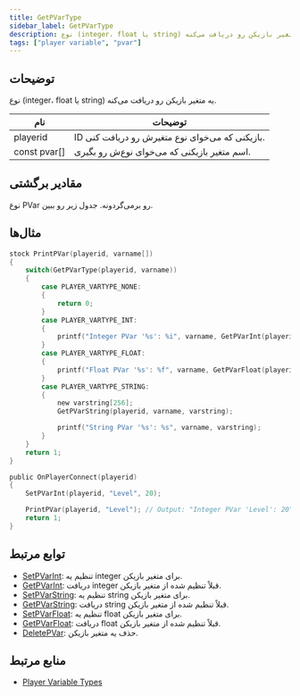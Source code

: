 ```yaml
---
title: GetPVarType
sidebar_label: GetPVarType
description: نوع (integer، float یا string) یه متغیر بازیکن رو دریافت می‌کنه.
tags: ["player variable", "pvar"]
---
```


## توضیحات

نوع (integer، float یا string) یه متغیر بازیکن رو دریافت می‌کنه.

| نام         | توضیحات                                                    |
| ------------ | -------------------------------------------------------------- |
| playerid     | ID بازیکنی که می‌خوای نوع متغیرش رو دریافت کنی. |
| const pvar[] | اسم متغیر بازیکنی که می‌خوای نوع‌ش رو بگیری.            |

## مقادیر برگشتی

نوع PVar رو برمی‌گردونه. جدول زیر رو ببین.

## مثال‌ها

```c
stock PrintPVar(playerid, varname[])
{
    switch(GetPVarType(playerid, varname))
    {
        case PLAYER_VARTYPE_NONE:
        {
            return 0;
        }
        case PLAYER_VARTYPE_INT:
        {
            printf("Integer PVar '%s': %i", varname, GetPVarInt(playerid, varname));
        }
        case PLAYER_VARTYPE_FLOAT:
        {
            printf("Float PVar '%s': %f", varname, GetPVarFloat(playerid, varname));
        }
        case PLAYER_VARTYPE_STRING:
        {
            new varstring[256];
            GetPVarString(playerid, varname, varstring);

            printf("String PVar '%s': %s", varname, varstring);
        }
    }
    return 1;
}

public OnPlayerConnect(playerid)
{
    SetPVarInt(playerid, "Level", 20);

    PrintPVar(playerid, "Level"); // Output: "Integer PVar 'Level': 20"
    return 1;
}
```

## توابع مرتبط

- [SetPVarInt](SetPVarInt): تنظیم یه integer برای متغیر بازیکن.
- [GetPVarInt](GetPVarInt): دریافت integer قبلاً تنظیم شده از متغیر بازیکن.
- [SetPVarString](SetPVarString): تنظیم یه string برای متغیر بازیکن.
- [GetPVarString](GetPVarString): دریافت string قبلاً تنظیم شده از متغیر بازیکن.
- [SetPVarFloat](SetPVarFloat): تنظیم یه float برای متغیر بازیکن.
- [GetPVarFloat](GetPVarFloat): دریافت float قبلاً تنظیم شده از متغیر بازیکن.
- [DeletePVar](DeletePVar): حذف یه متغیر بازیکن.

## منابع مرتبط

- [Player Variable Types](../resources/pvartypes)